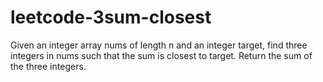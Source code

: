 # leetcode-3sum-closest
Given an integer array nums of length n and an integer target, find three integers in nums such that the sum is closest to target.  Return the sum of the three integers.
